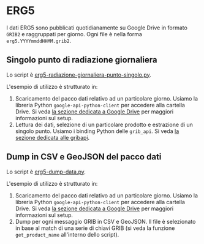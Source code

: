 # ERG5

I dati ERG5 sono pubblicati quotidianamente su Google Drive in formato `GRIB2`
e raggruppati per giorno. Ogni file è nella forma `erg5.YYYYmmddHHMM.grib2`.


## Singolo punto di radiazione giornaliera

Lo script è [erg5-radiazione-giornaliera-punto-singolo.py](erg5-radiazione-giornaliera-punto-singolo.py).

L'esempio di utilizzo è strutturato in:

1. Scaricamento del pacco dati relativo ad un particolare giorno. Usiamo la
   libreria Python `google-api-python-client` per accedere alla cartella Drive.
   Si veda [la sezione dedicata a Google Drive](../google-drive/README.md) per
   maggiori informazioni sul setup.
2. Lettura dei dati, selezione di un particolare prodotto e estrazione di un
   singolo punto. Usiamo i binding Python delle `grib_api`. Si veda [la sezione
   dedicata alle gribapi](../gribapi/README.md).


## Dump in CSV e GeoJSON del pacco dati

Lo script è [erg5-dump-data.py](erg5-dump-data.py).

L'esempio di utilizzo è strutturato in:
1. Scaricamento del pacco dati relativo ad un particolare giorno. Usiamo la
   libreria Python `google-api-python-client` per accedere alla cartella Drive.
   Si veda [la sezione dedicata a Google Drive](../google-drive/README.md) per
   maggiori informazioni sul setup.
2. Dump per ogni messaggio GRIB in CSV e GeoJSON. Il file è selezionato in base
   al match di una serie di chiavi GRIB (si veda la funzione `get_product_name`
   all'interno dello script).
